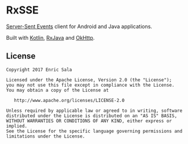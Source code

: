 RxSSE
=====

[Server-Sent Events][sse] client for Android and Java applications.

Built with [Kotlin][kotlin], [RxJava][rxjava] and [OkHttp][okhttp].


License
-------

    Copyright 2017 Enric Sala

    Licensed under the Apache License, Version 2.0 (the "License");
    you may not use this file except in compliance with the License.
    You may obtain a copy of the License at

       http://www.apache.org/licenses/LICENSE-2.0

    Unless required by applicable law or agreed to in writing, software
    distributed under the License is distributed on an "AS IS" BASIS,
    WITHOUT WARRANTIES OR CONDITIONS OF ANY KIND, either express or implied.
    See the License for the specific language governing permissions and
    limitations under the License.


 [sse]: https://en.wikipedia.org/wiki/Server-sent_events
 [kotlin]: https://kotlinlang.org/
 [rxjava]: https://github.com/ReactiveX/RxJava
 [okhttp]: https://github.com/square/okhttp
